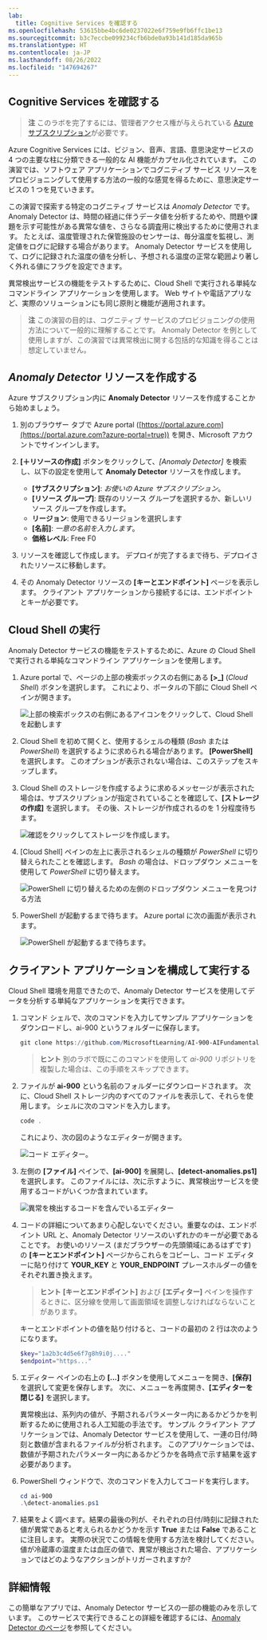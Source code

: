 ```yaml
---
lab:
  title: Cognitive Services を確認する
ms.openlocfilehash: 53615bbe4bc6de0237022e6f759e9fb6ffc1be13
ms.sourcegitcommit: b3c7eccbe099234cfb6bde0a93b141d185da965b
ms.translationtype: HT
ms.contentlocale: ja-JP
ms.lasthandoff: 08/26/2022
ms.locfileid: "147694267"
---
```

## <a name="explore-cognitive-services"></a>Cognitive Services を確認する

> **注** このラボを完了するには、管理者アクセス権が与えられている [Azure サブスクリプション](https://azure.microsoft.com/free?azure-portal=true)が必要です。

Azure Cognitive Services には、ビジョン、音声、言語、意思決定サービスの 4 つの主要な柱に分類できる一般的な AI 機能がカプセル化されています。 この演習では、ソフトウェア アプリケーションでコグニティブ サービス リソースをプロビジョニングして使用する方法の一般的な感覚を得るために、意思決定サービスの 1 つを見ていきます。

この演習で探索する特定のコグニティブ サービスは *Anomaly Detector* です。 Anomaly Detector は、時間の経過に伴うデータ値を分析するためや、問題や課題を示す可能性がある異常な値を、さらなる調査用に検出するために使用されます。 たとえば、温度管理された保管施設のセンサーは、毎分温度を監視し、測定値をログに記録する場合があります。 Anomaly Detector サービスを使用して、ログに記録された温度の値を分析し、予想される温度の正常な範囲より著しく外れる値にフラグを設定できます。

異常検出サービスの機能をテストするために、Cloud Shell で実行される単純なコマンドライン アプリケーションを使用します。 Web サイトや電話アプリなど、実際のソリューションにも同じ原則と機能が適用されます。

> **注** この演習の目的は、コグニティブ サービスのプロビジョニングの使用方法について一般的に理解することです。 Anomaly Detector を例として使用しますが、この演習では異常検出に関する包括的な知識を得ることは想定していません。

## <a name="create-an-anomaly-detector-resource"></a>*Anomaly Detector* リソースを作成する

Azure サブスクリプション内に **Anomaly Detector** リソースを作成することから始めましょう。

1. 別のブラウザー タブで Azure portal ([https://portal.azure.com](https://portal.azure.com?azure-portal=true)) を開き、Microsoft アカウントでサインインします。

1. **[&#65291;リソースの作成]** ボタンをクリックして、*[Anomaly Detector]* を検索し、以下の設定を使用して **Anomaly Detector** リソースを作成します。
    - **[サブスクリプション]**: *お使いの Azure サブスクリプション*。
    - **[リソース グループ]**: 既存のリソース グループを選択するか、新しいリソース グループを作成します。
    - **リージョン**: 使用できるリージョンを選択します
    - **[名前]**: *一意の名前を入力します*。
    - **価格レベル**: Free F0

1. リソースを確認して作成します。 デプロイが完了するまで待ち、デプロイされたリソースに移動します。

1. その Anomaly Detector リソースの **[キーとエンドポイント]** ページを表示します。 クライアント アプリケーションから接続するには、エンドポイントとキーが必要です。

## <a name="run-cloud-shell"></a>Cloud Shell の実行

Anomaly Detector サービスの機能をテストするために、Azure の Cloud Shell で実行される単純なコマンドライン アプリケーションを使用します。

1. Azure portal で、ページの上部の検索ボックスの右側にある **[>_]** (*Cloud Shell*) ボタンを選択します。 これにより、ポータルの下部に Cloud Shell ペインが開きます。

    ![上部の検索ボックスの右側にあるアイコンをクリックして、Cloud Shell を起動します](media/anomaly-detector/powershell-portal-guide-1.png)

1. Cloud Shell を初めて開くと、使用するシェルの種類 (*Bash* または *PowerShell*) を選択するように求められる場合があります。 **[PowerShell]** を選択します。 このオプションが表示されない場合は、このステップをスキップします。  

1. Cloud Shell のストレージを作成するように求めるメッセージが表示された場合は、サブスクリプションが指定されていることを確認して、**[ストレージの作成]** を選択します。 その後、ストレージが作成されるのを 1 分程度待ちます。

    ![確認をクリックしてストレージを作成します。](media/anomaly-detector/powershell-portal-guide-2.png)

1. [Cloud Shell] ペインの左上に表示されるシェルの種類が *PowerShell* に切り替えられたことを確認します。 *Bash* の場合は、ドロップダウン メニューを使用して *PowerShell* に切り替えます。

    ![PowerShell に切り替えるための左側のドロップダウン メニューを見つける方法](media/anomaly-detector/powershell-portal-guide-3.png)

1. PowerShell が起動するまで待ちます。 Azure portal に次の画面が表示されます。  

    ![PowerShell が起動するまで待ちます。](media/anomaly-detector/powershell-prompt.png)

## <a name="configure-and-run-a-client-application"></a>クライアント アプリケーションを構成して実行する

Cloud Shell 環境を用意できたので、Anomaly Detector サービスを使用してデータを分析する単純なアプリケーションを実行できます。

1. コマンド シェルで、次のコマンドを入力してサンプル アプリケーションをダウンロードし、ai-900 というフォルダーに保存します。

    ```PowerShell
    git clone https://github.com/MicrosoftLearning/AI-900-AIFundamentals ai-900
    ```

    >**ヒント** 別のラボで既にこのコマンドを使用して *ai-900* リポジトリを複製した場合は、この手順をスキップできます。

1. ファイルが **ai-900** という名前のフォルダーにダウンロードされます。 次に、Cloud Shell ストレージ内のすべてのファイルを表示して、それらを使用します。 シェルに次のコマンドを入力します。

     ```PowerShell
    code .
    ```

    これにより、次の図のようなエディターが開きます。 

    ![コード エディター。](media/anomaly-detector/powershell-portal-guide-4.png)

1. 左側の **[ファイル]** ペインで、**[ai-900]** を展開し、**[detect-anomalies.ps1]** を選択します。 このファイルには、次に示すように、異常検出サービスを使用するコードがいくつか含まれています。

    ![異常を検出するコードを含んでいるエディター](media/anomaly-detector/detect-anomalies-code.png)

1. コードの詳細についてあまり心配しないでください。重要なのは、エンドポイント URL と、Anomaly Detector リソースのいずれかのキーが必要であることです。 お使いのリソース (まだブラウザーの先頭領域にあるはずです) の **[キーとエンドポイント]** ページからこれらをコピーし、コード エディターに貼り付けて **YOUR_KEY** と **YOUR_ENDPOINT** プレースホルダーの値をそれぞれ置き換えます。

    > **ヒント** **[キーとエンドポイント]** および **[エディター]** ペインを操作するときに、区分線を使用して画面領域を調整しなければならないことがあります。

    キーとエンドポイントの値を貼り付けると、コードの最初の 2 行は次のようになります。

    ```PowerShell
    $key="1a2b3c4d5e6f7g8h9i0j...."    
    $endpoint="https..."
    ```

1. エディター ペインの右上の **[...]** ボタンを使用してメニューを開き、**[保存]** を選択して変更を保存します。 次に、メニューを再度開き、**[エディターを閉じる]** を選択します。

    異常検出は、系列内の値が、予期されるパラメーター内にあるかどうかを判断するために使用される人工知能の手法です。 サンプル クライアント アプリケーションでは、Anomaly Detector サービスを使用して、一連の日付/時刻と数値が含まれるファイルが分析されます。 このアプリケーションでは、数値が予期されたパラメーター内にあるかどうかを各時点で示す結果を返す必要があります。

1. PowerShell ウィンドウで、次のコマンドを入力してコードを実行します。

    ```PowerShell
    cd ai-900
    .\detect-anomalies.ps1
    ```

1. 結果をよく調べます。結果の最後の列が、それぞれの日付/時刻に記録された値が異常であると考えられるかどうかを示す **True** または **False** であることに注目します。 実際の状況でこの情報を使用する方法を検討してください。 値が冷蔵庫の温度または血圧の値で、異常が検出された場合、アプリケーションではどのようなアクションがトリガーされますか?  

## <a name="learn-more"></a>詳細情報

この簡単なアプリでは、Anomaly Detector サービスの一部の機能のみを示しています。 このサービスで実行できることの詳細を確認するには、[Anomaly Detector のページ](https://azure.microsoft.com/services/cognitive-services/anomaly-detector/)を参照してください。
